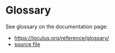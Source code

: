 # Glossary

See glossary on the documentation page:
* https://loculus.org/reference/glossary/
* [source file](../docs/src/content/docs/reference/glossary.md)
